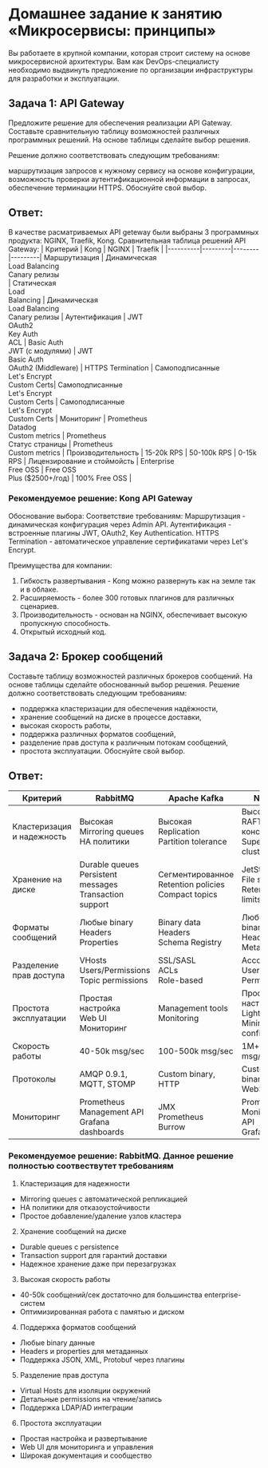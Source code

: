 # Домашнее задание к занятию «Микросервисы: принципы»
Вы работаете в крупной компании, которая строит систему на основе микросервисной архитектуры. Вам как DevOps-специалисту необходимо выдвинуть предложение по организации инфраструктуры для разработки и эксплуатации.

## Задача 1: API Gateway
Предложите решение для обеспечения реализации API Gateway. Составьте сравнительную таблицу возможностей различных программных решений. На основе таблицы сделайте выбор решения.

Решение должно соответствовать следующим требованиям:

маршрутизация запросов к нужному сервису на основе конфигурации,
возможность проверки аутентификационной информации в запросах,
обеспечение терминации HTTPS.
Обоснуйте свой выбор.

## Ответ:
В качестве расматриваемых API geteway были выбраны 3 программных продукта: NGINX, Traefik, Kong.
Сравнительная таблица решений API Gateway:
| Критерий | Kong |	NGINX |	Traefik |
|----------|---------|--------|---------|
Маршрутизация       | Динамическая <br> Load Balancing <br> Canary релизы <br> |  Статическая <br> Load <br> Balancing | Динамическая <br> Load Balancing <br> Canary релизы |
Аутентификация      | JWT <br> OAuth2 <br> Key Auth <br> ACL  | Basic Auth <br> JWT (с модулями) | JWT <br> Basic Auth <br> OAuth2 (Middleware)  |
HTTPS Termination | Самоподписанные <br> Let's Encrypt <br> Custom Certs| Самоподписанные <br> Let's Encrypt <br> Custom Certs | Самоподписанные <br> Let's Encrypt <br> Custom Certs  |
Мониторинг          | Prometheus <br> Datadog <br> Custom metrics  | Prometheus <br> Статус страницы  | Prometheus <br> Custom metrics  |
Производительность  | 15-20k RPS | 50-100k RPS | 0-15k RPS |
Лицензирование и стоймойсть  | Enterprise <br> Free OSS  | Free OSS <br> Plus ($2500+/год)  | 100% Free OSS |

### Рекомендуемое решение: Kong API Gateway
Обоснование выбора:
Соответствие требованиям:
Маршрутизация - динамическая конфигурация через Admin API.
Аутентификация - встроенные плагины JWT, OAuth2, Key Authentication.
HTTPS Termination - автоматическое управление сертификатами через Let's Encrypt.

Преимущества для компании:
1. Гибкость развертывания - Kong можно развернуть как на земле так и в облаке.
2. Расширяемость - более 300 готовых плагинов для различных сценариев.
3. Производительность - основан на NGINX, обеспечивает высокую пропускную способность.
4. Открытый исходный код.


## Задача 2: Брокер сообщений
Составьте таблицу возможностей различных брокеров сообщений. На основе таблицы сделайте обоснованный выбор решения.
Решение должно соответствовать следующим требованиям:
- поддержка кластеризации для обеспечения надёжности,
- хранение сообщений на диске в процессе доставки,
- высокая скорость работы,
- поддержка различных форматов сообщений,
- разделение прав доступа к различным потокам сообщений,
- простота эксплуатации.
Обоснуйте свой выбор.

## Ответ:
| Критерий | RabbitMQ |	Apache Kafka |	NATS | Redis |
|----------|---------|--------|---------|---------|
| Кластеризация и надежность | Высокая <br> Mirroring queues <br> HA политики | Высокая <br> Replication <br> Partition tolerance | Высокая <br> RAFT консенсус <br> Super cluster | Базовая <br> Sentinel <br> Cluster mode |
| Хранение на диске | Durable queues <br> Persistent messages <br> Transaction support |  Сегментированное <br> Retention policies <br> Compact topics | JetStream <br> File storage <br> Retention limits |  AOF (append only) |
| Форматы сообщений | Любые binary <br> Headers <br> Properties | Binary data <br> Headers <br> Schema Registry | Любые binary <br> Headers <br> Metadata | String/binary |
| Разделение прав доступа | VHosts <br> Users/Permissions <br> Topic permissions | SSL/SASL <br> ACLs <br> Role-based | Accounts <br> Users <br> Permissions | Password auth |
| Простота эксплуатации | Простая настройка <br> Web UI <br> Мониторинг | Management tools <br> Monitoring | Простая настройка <br> Lightweight <br> Minimal config | Очень простая <br> Minimal setup |
| Скорость работы | 40-50k msg/sec | 100-500k msg/sec | 1M+ msg/sec | 1M+ msg/sec |
| Протоколы | AMQP 0.9.1, MQTT, STOMP | Custom binary, HTTP | Custom binary, WebSocket | RESP (Redis |
| Мониторинг | Prometheus <br> Management API <br> Grafana dashboards | JMX <br> Prometheus <br> Burrow | Prometheus <br> Monitoring API <br> Grafana | INFO command <br> Monitoring <br> RedisInsight |

### Рекомендуемое решение: RabbitMQ. Данное решение полностью соотвествутет требованиям
1. Кластеризация для надежности
- Mirroring queues с автоматической репликацией
- HA политики для отказоустойчивости
- Простое добавление/удаление узлов кластера

2. Хранение сообщений на диске
- Durable queues с persistence
- Transaction support для гарантий доставки
- Надежное хранение даже при перезагрузках

3. Высокая скорость работы
- 40-50k сообщений/сек достаточно для большинства enterprise-систем
- Оптимизированная работа с памятью и диском

4. Поддержка форматов сообщений
- Любые binary данные
- Headers и properties для метаданных
- Поддержка JSON, XML, Protobuf через плагины

5. Разделение прав доступа
- Virtual Hosts для изоляции окружений
- Детальные permissions на чтение/запись
- Поддержка LDAP/AD интеграции

6. Простота эксплуатации
- Простая настройка и развертывание
- Web UI для мониторинга и управления
- Широкая документация и сообщество
